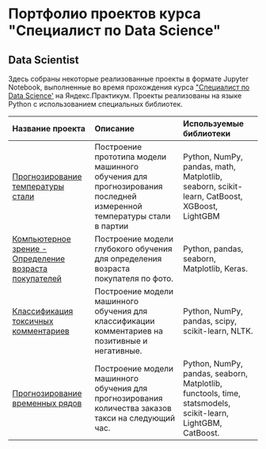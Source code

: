 # Портфолио проектов курса "Специалист по Data Science"
## Data Scientist
Здесь собраны некоторые реализованные проекты в формате Jupyter Notebook, выполненные во время прохождения курса ["Специалист по Data Science'](https://praktikum.yandex.ru/data-scientist/) на Яндекс.Практикум. Проекты реализованы на языке Python с использованием специальных библиотек.

| Название проекта | Описание | Используемые библиотеки | 
| :---------------------- | :---------------------- | :---------------------- |
| [Прогнозирование температуры стали](00_steel_temperature_prediction) | Построение прототипа модели машинного обучения для прогнозирования последней измеренной температуры стали в партии| Python, NumPy, pandas, math, Matplotlib, seaborn, scikit-learn, CatBoost, XGBoost, LightGBM |
| [Компьютерное зрение - Определение возраста покупателей](01_age_determinate) | Построение модели глубокого обучения для определения возраста покупателя по фото.| Python, pandas, seaborn, Matplotlib, Keras.|
| [Классификация токсичных комментариев](02_toxic_comments) | Построение модели машинного обучения для классификации комментариев на позитивные и негативные.| Python, NumPy, pandas, scipy, scikit-learn, NLTK.|
| [Прогнозирование временных рядов](03_taxi_predict) | Построение модели машинного обучения для прогнозирования количества заказов такси на следующий час.| Python, NumPy, pandas, seaborn, Matplotlib, functools, time, statsmodels, scikit-learn, LightGBM, CatBoost.|

